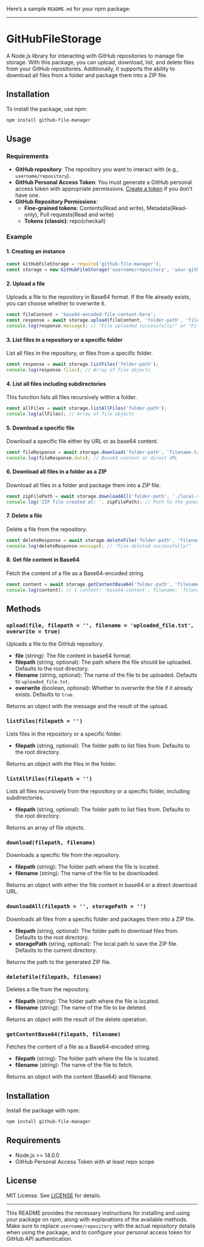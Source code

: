 Here’s a sample `README.md` for your npm package:

---

# GitHubFileStorage

A Node.js library for interacting with GitHub repositories to manage file storage. With this package, you can upload, download, list, and delete files from your GitHub repositories. Additionally, it supports the ability to download all files from a folder and package them into a ZIP file.

## Installation

To install the package, use npm:

```bash
npm install github-file-manager
```

## Usage

### Requirements

- **GitHub repository**: The repository you want to interact with (e.g., `username/repository`).
- **GitHub Personal Access Token**: You must generate a GitHub personal access token with appropriate permissions. [Create a token](https://github.com/settings/tokens) if you don't have one.
- **GitHub Repository Permissions**:
  - **Fine-grained tokens**: Contents(Read and write), Metadata(Read-only), Pull requests(Read and write)
  - **Tokens (classic)**: repo(checkall)

### Example

#### 1. **Creating an instance**

```javascript
const GitHubFileStorage = require('github-file-manager');
const storage = new GitHubFileStorage('username/repository', 'your-github-token');
```

#### 2. **Upload a file**

Uploads a file to the repository in Base64 format. If the file already exists, you can choose whether to overwrite it.

```javascript
const fileContent = 'base64-encoded-file-content-here';
const response = await storage.upload(fileContent, 'folder-path', 'filename.txt', true); // Overwrite is true
console.log(response.message); // "File uploaded successfully!" or "File updated successfully!"
```

#### 3. **List files in a repository or a specific folder**

List all files in the repository, or files from a specific folder.

```javascript
const response = await storage.listFiles('folder-path');
console.log(response.files); // Array of file objects
```

#### 4. **List all files including subdirectories**

This function lists all files recursively within a folder.

```javascript
const allFiles = await storage.listAllFiles('folder-path');
console.log(allFiles); // Array of file objects
```

#### 5. **Download a specific file**

Download a specific file either by URL or as base64 content.

```javascript
const fileResponse = await storage.download('folder-path', 'filename.txt');
console.log(fileResponse.data); // Base64 content or direct URL
```

#### 6. **Download all files in a folder as a ZIP**

Download all files in a folder and package them into a ZIP file.

```javascript
const zipFilePath = await storage.downloadAll('folder-path', './local-storage-path');
console.log('ZIP file created at: ', zipFilePath); // Path to the generated ZIP file
```

#### 7. **Delete a file**

Delete a file from the repository.

```javascript
const deleteResponse = await storage.deleteFile('folder-path', 'filename.txt');
console.log(deleteResponse.message); // "File deleted successfully!"
```

#### 8. **Get file content in Base64**

Fetch the content of a file as a Base64-encoded string.

```javascript
const content = await storage.getContentBase64('folder-path', 'filename.txt');
console.log(content); // { content: 'base64-content', filename: 'filename.txt' }
```

## Methods

### `upload(file, filepath = '', filename = 'uploaded_file.txt', overwrite = true)`

Uploads a file to the GitHub repository.

- **file** (string): The file content in base64 format.
- **filepath** (string, optional): The path where the file should be uploaded. Defaults to the root directory.
- **filename** (string, optional): The name of the file to be uploaded. Defaults to `uploaded_file.txt`.
- **overwrite** (boolean, optional): Whether to overwrite the file if it already exists. Defaults to `true`.

Returns an object with the message and the result of the upload.

### `listFiles(filepath = '')`

Lists files in the repository or a specific folder.

- **filepath** (string, optional): The folder path to list files from. Defaults to the root directory.

Returns an object with the files in the folder.

### `listAllFiles(filepath = '')`

Lists all files recursively from the repository or a specific folder, including subdirectories.

- **filepath** (string, optional): The folder path to list files from. Defaults to the root directory.

Returns an array of file objects.

### `download(filepath, filename)`

Downloads a specific file from the repository.

- **filepath** (string): The folder path where the file is located.
- **filename** (string): The name of the file to be downloaded.

Returns an object with either the file content in base64 or a direct download URL.

### `downloadAll(filepath = '', storagePath = '')`

Downloads all files from a specific folder and packages them into a ZIP file.

- **filepath** (string, optional): The folder path to download files from. Defaults to the root directory.
- **storagePath** (string, optional): The local path to save the ZIP file. Defaults to the current directory.

Returns the path to the generated ZIP file.

### `deleteFile(filepath, filename)`

Deletes a file from the repository.

- **filepath** (string): The folder path where the file is located.
- **filename** (string): The name of the file to be deleted.

Returns an object with the result of the delete operation.

### `getContentBase64(filepath, filename)`

Fetches the content of a file as a Base64-encoded string.

- **filepath** (string): The folder path where the file is located.
- **filename** (string): The name of the file to fetch.

Returns an object with the content (Base64) and filename.

## Installation

Install the package with npm:

```bash
npm install github-file-manager
```

## Requirements

- Node.js >= 14.0.0
- GitHub Personal Access Token with at least repo scope

## License

MIT License. See [LICENSE](LICENSE.txt) for details.

---

This README provides the necessary instructions for installing and using your package on npm, along with explanations of the available methods. Make sure to replace `username/repository` with the actual repository details when using the package, and to configure your personal access token for GitHub API authentication.
